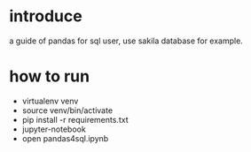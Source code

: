 # introduce
a guide of pandas for sql user, use sakila database for example.

# how to run
- virtualenv venv
- source venv/bin/activate
- pip install -r requirements.txt
- jupyter-notebook 
- open pandas4sql.ipynb 



